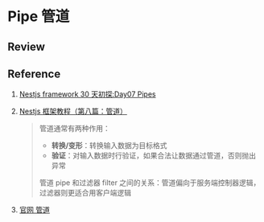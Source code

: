 # Pipe 管道

## Review

## Reference

1. [Nestjs framework 30 天初探:Day07 Pipes](https://ithelp.ithome.com.tw/articles/10191227)

2. [Nestjs 框架教程（第八篇：管道）](https://keelii.com/2019/07/03/nestjs-framework-tutorial-8/)

   > 管道通常有两种作用：
   >
   > - **转换/变形**：转换输入数据为目标格式
   > - **验证**：对输入数据时行验证，如果合法让数据通过管道，否则抛出异常
   >
   > 管道 pipe 和过滤器 filter 之间的关系：管道偏向于服务端控制器逻辑，过滤器则更适合用客户端逻辑
   
3. [官网 管道](https://docs.nestjs.cn/7/pipes) 
